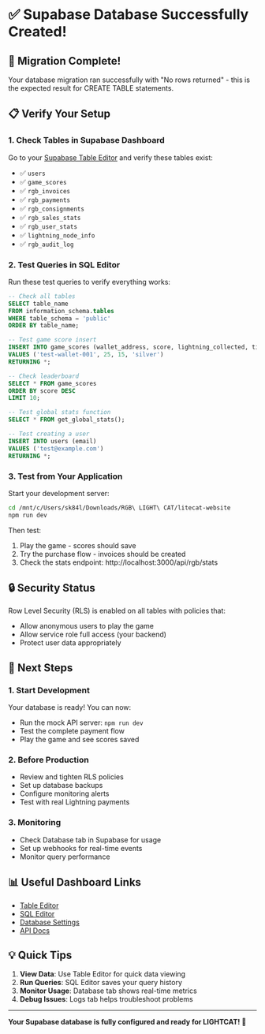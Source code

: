 # ✅ Supabase Database Successfully Created!

## 🎉 Migration Complete!

Your database migration ran successfully with "No rows returned" - this is the expected result for CREATE TABLE statements.

## 📋 Verify Your Setup

### 1. Check Tables in Supabase Dashboard

Go to your [Supabase Table Editor](https://supabase.com/dashboard/project/xyfqpvxwvlemnraldbj/editor) and verify these tables exist:

- ✅ `users`
- ✅ `game_scores`
- ✅ `rgb_invoices`
- ✅ `rgb_payments`
- ✅ `rgb_consignments`
- ✅ `rgb_sales_stats`
- ✅ `rgb_user_stats`
- ✅ `lightning_node_info`
- ✅ `rgb_audit_log`

### 2. Test Queries in SQL Editor

Run these test queries to verify everything works:

```sql
-- Check all tables
SELECT table_name 
FROM information_schema.tables 
WHERE table_schema = 'public'
ORDER BY table_name;

-- Test game score insert
INSERT INTO game_scores (wallet_address, score, lightning_collected, tier_unlocked)
VALUES ('test-wallet-001', 25, 15, 'silver')
RETURNING *;

-- Check leaderboard
SELECT * FROM game_scores 
ORDER BY score DESC 
LIMIT 10;

-- Test global stats function
SELECT * FROM get_global_stats();

-- Test creating a user
INSERT INTO users (email)
VALUES ('test@example.com')
RETURNING *;
```

### 3. Test from Your Application

Start your development server:
```bash
cd /mnt/c/Users/sk84l/Downloads/RGB\ LIGHT\ CAT/litecat-website
npm run dev
```

Then test:
1. Play the game - scores should save
2. Try the purchase flow - invoices should be created
3. Check the stats endpoint: http://localhost:3000/api/rgb/stats

## 🔒 Security Status

Row Level Security (RLS) is enabled on all tables with policies that:
- Allow anonymous users to play the game
- Allow service role full access (your backend)
- Protect user data appropriately

## 🚀 Next Steps

### 1. Start Development
Your database is ready! You can now:
- Run the mock API server: `npm run dev`
- Test the complete payment flow
- Play the game and see scores saved

### 2. Before Production
- Review and tighten RLS policies
- Set up database backups
- Configure monitoring alerts
- Test with real Lightning payments

### 3. Monitoring
- Check Database tab in Supabase for usage
- Set up webhooks for real-time events
- Monitor query performance

## 📊 Useful Dashboard Links

- [Table Editor](https://supabase.com/dashboard/project/xyfqpvxwvlemnraldbj/editor)
- [SQL Editor](https://supabase.com/dashboard/project/xyfqpvxwvlemnraldbj/sql)
- [Database Settings](https://supabase.com/dashboard/project/xyfqpvxwvlemnraldbj/settings/database)
- [API Docs](https://supabase.com/dashboard/project/xyfqpvxwvlemnraldbj/api)

## 💡 Quick Tips

1. **View Data**: Use Table Editor for quick data viewing
2. **Run Queries**: SQL Editor saves your query history
3. **Monitor Usage**: Database tab shows real-time metrics
4. **Debug Issues**: Logs tab helps troubleshoot problems

---

**Your Supabase database is fully configured and ready for LIGHTCAT! 🎉**